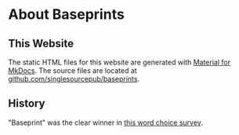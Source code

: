 About Baseprints
================


This Website
------------

The static HTML files for this website are generated with
[Material for MkDocs](https://squidfunk.github.io/mkdocs-material/).
The source files are located at
[github.com/singlesourcepub/baseprints](https://github.com/singlesourcepub/baseprints).


History
-------

"Baseprint" was the clear winner in
[this word choice survey](https://github.com/singlesourcepub/community/discussions/51).

